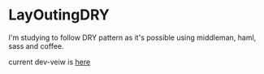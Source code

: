 # LayOutingDRY
I'm studying to follow DRY pattern as it's possible using middleman, haml, sass and coffee.

current dev-veiw is [here](http://leino.ru)

